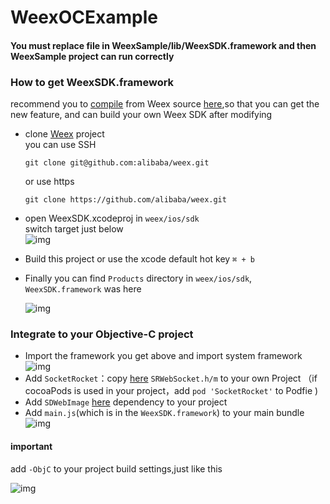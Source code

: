 # WeexOCExample

#### You must replace file in WeexSample/lib/WeexSDK.framework and then WeexSample project can run correctly

### How to  get WeexSDK.framework

recommend you to <a href="#compile">compile</a> from Weex source [here](https://github.com/alibaba/weex),so that you can get the new feature, and can build your own Weex SDK after modifying

- clone [Weex](https://github.com/alibaba/weex) project  
  you can use SSH
  
	```
	git clone git@github.com:alibaba/weex.git
	```
  or use https   
  
	```
	git clone https://github.com/alibaba/weex.git
	```
  	    
- open WeexSDK.xcodeproj in `weex/ios/sdk`  
  switch target just below  
  ![img](http://img1.tbcdn.cn/L1/461/1/4fe050b36e7fea52f121e73790b1fdb7ea934e97)
  
- Build this project or use the xcode default hot key `⌘ + b`

- Finally you can find `Products` directory in `weex/ios/sdk`, `WeexSDK.framework` was here

  ![img](http://img4.tbcdn.cn/L1/461/1/52594fea03ee1154845d0f897558b81b4b5bef2e)

### Integrate to your Objective-C project
- Import the framework you get above and import system framework
  ![img](http://img1.tbcdn.cn/L1/461/1/ce309c54c7b3dd3607d7a3d07c44bfd0e0e10f86) 
- Add `SocketRocket`：copy [here](https://github.com/alibaba/weex/tree/dev/ios/sdk/WeexSDK/dependency) `SRWebSocket.h/m` to your own Project  （if cocoaPods is used in your project，add `pod 'SocketRocket'` to Podfie )
- Add `SDWebImage`  [here](https://github.com/rs/SDWebImage/wiki/Download-Compiled-Framework) dependency to your project
- Add `main.js`(which is in the `WeexSDK.framework`) to your main bundle
  ![img](http://img1.tbcdn.cn/L1/461/1/bb3998595bafe9c9336411160c0b6bd3eeb843ef)
  
#### important
add `-ObjC` to your project build settings,just like this

![img](http://img3.tbcdn.cn/L1/461/1/430ae522f5031ff728c95efea49219a11e6852b3)


